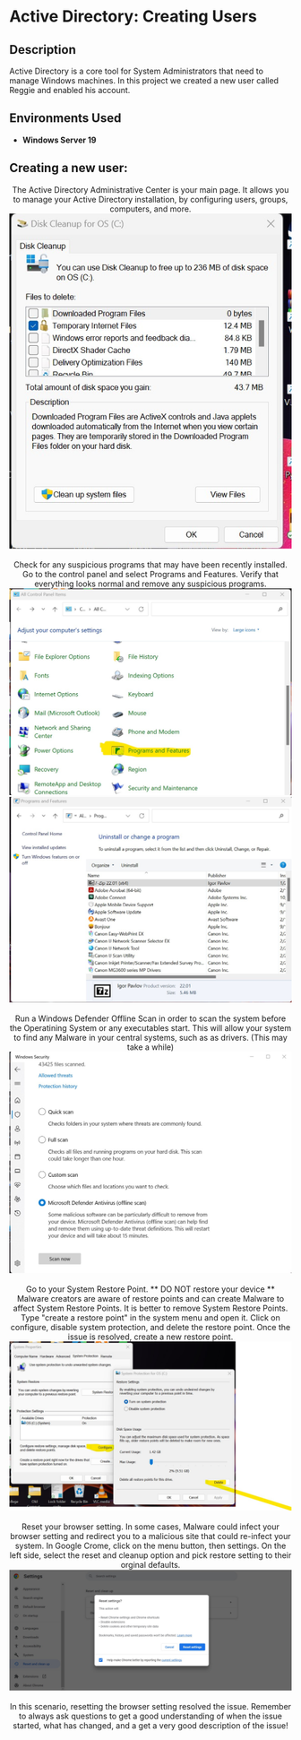 <h1>Active Directory: Creating Users</h1>



<h2>Description</h2>
Active Directory is a core tool for System Administrators that need to manage Windows machines. In this project we created a new user called Reggie and enabled his account.
<br />




<h2>Environments Used </h2>

- <b>Windows Server 19</b> 

<h2>Creating a new user:</h2>

<p align="center">
The Active Directory Administrative Center is your main page. It allows you to manage your Active Directory installation, by configuring users, groups, computers, and more.<br/>
<img src="https://github.com/Rastallworth1/Malware-Trouble-Shooting/blob/main/Screenshot%20disk%20clean%20up.jpg"/>
<br />


<br />
Check for any suspicious programs that may have been recently installed. Go to the control panel and select Programs and Features. Verify that everything looks normal and remove any suspicious programs.   <br/>
<img src="https://github.com/Rastallworth1/Malware-Trouble-Shooting/blob/main/Troubleshooting_Programs%20and%20Feat.jpg"/>
<br />
<img src="https://github.com/Rastallworth1/Malware-Trouble-Shooting/blob/main/Remove%20program.jpg"/>
<br />


<br />
Run a Windows Defender Offline Scan in order to scan the system before the Operatining System or any executables start. This will allow your system to find any Malware in your central systems, such as as drivers. (This may take a while)  <br/>
<img src="https://github.com/Rastallworth1/Malware-Trouble-Shooting/blob/main/offline%20scan.jpg"/>
<br />


<br />
Go to your System Restore Point. ** DO NOT restore your device ** Malware creators are aware of restore points and can create Malware to affect System Restore Points. It is better to remove System Restore Points. Type "create a restore point" in the system menu and open it. Click on configure, disable system protection, and delete the restore point. Once the issue is resolved, create a new restore point.  <br/>
<img src="https://github.com/Rastallworth1/Malware-Trouble-Shooting/blob/main/Restore%20Point.jpg"/>
<br />


<br />
Reset your browser setting. In some cases, Malware could infect your browser setting and redirect you to a malicious site that could re-infect your system. In Google Crome, click on the menu button, then settings. On the left side, select the reset and cleanup option and pick restore setting to their orginal defaults.  <br/>
<img src="https://github.com/Rastallworth1/Malware-Trouble-Shooting/blob/main/Reset%20Browser.jpg"/>
<br />


<br />
In this scenario, resetting the browser setting resolved the issue. Remember to always ask questions to get a good understanding of when the issue started, what has changed, and a get a very good description of the issue!  <br/>





